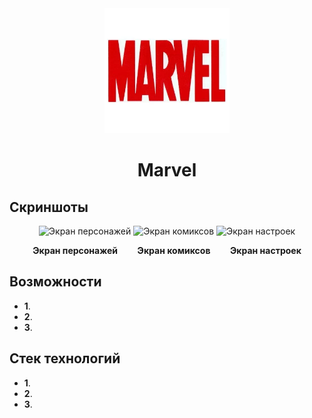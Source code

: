<div align="center">
  <img src="ui_kit/src/main/res/mipmap/ic_app.webp" alt="Логотип" width="200">

  # Marvel
</div>

## Скриншоты
<p align="center">
  <img src="link_to_characters_screen.png" alt="Экран персонажей" width="300">
  <img src="link_to_comics_screen.png" alt="Экран комиксов" width="300">
  <img src="link_to_settings_screen.png" alt="Экран настроек" width="300">
</p>

<p align="center">
  <b>Экран персонажей</b>&nbsp;&nbsp;&nbsp;&nbsp;&nbsp;&nbsp;&nbsp;&nbsp;<b>Экран комиксов</b>&nbsp;&nbsp;&nbsp;&nbsp;&nbsp;&nbsp;&nbsp;&nbsp;<b>Экран настроек</b>
</p>

## Возможности

- **1**.
- **2**.
- **3**.

## Стек технологий

- **1**.
- **2**.
- **3**.
